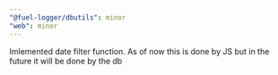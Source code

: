 ```yaml
---
"@fuel-logger/dbutils": minor
"web": minor
---
```


Imlemented date filter function. As of now this is done by JS but in the future it will be done by the db
